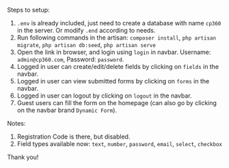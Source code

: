 Steps to setup:
1. `.env` is already included, just need to create a database with name `cp360` in the server. Or modify `.end` according to needs.
2. Run following commands in the artisan: `composer install`, `php artisan migrate`, `php artisan db:seed`, `php artisan serve`
3. Open the link in browser, and login using `login` in navbar. Username: `admin@cp360.com`, Password: `password`.
4. Logged in user can create/edit/delete fields by clicking on `fields` in the navbar.
5. Logged in user can view submitted forms by clicking on `forms` in the navbar.
6. Logged in user can logout by clicking on `logout` in the navbar.
7. Guest users can fill the form on the homepage (can also go by clicking on the navbar brand `Dynamic Form`).

Notes:
1. Registration Code is there, but disabled. 
2. Field types available now: `text`, `number`, `password`, `email`, `select`, `checkbox`

Thank you!
